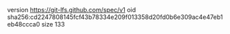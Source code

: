version https://git-lfs.github.com/spec/v1
oid sha256:cd2247808145fcf43b78334e209f013358d20fd0b6e309ac4e47eb1eb48ccca0
size 133
